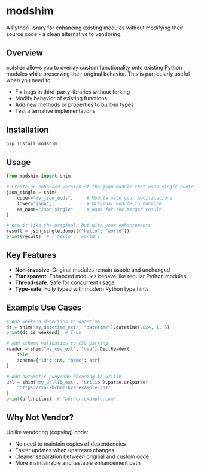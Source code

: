 # modshim

A Python library for enhancing existing modules without modifying their source code - a clean alternative to vendoring.

## Overview

`modshim` allows you to overlay custom functionality onto existing Python modules while preserving their original behavior. This is particularly useful when you need to:

- Fix bugs in third-party libraries without forking
- Modify behavior of existing functions
- Add new methods or properties to built-in types
- Test alternative implementations

## Installation

```bash
pip install modshim
```

## Usage

```python
from modshim import shim

# Create an enhanced version of the json module that uses single quotes
json_single = shim(
    upper="my_json_mods",     # Module with your modifications
    lower="json",             # Original module to enhance
    as_name="json_single"     # Name for the merged result
)

# Use it like the original, but with your enhancements
result = json_single.dumps({"hello": "world"})
print(result)  # {'hello': 'world'}
```

## Key Features

- **Non-invasive**: Original modules remain usable and unchanged
- **Transparent**: Enhanced modules behave like regular Python modules
- **Thread-safe**: Safe for concurrent usage
- **Type-safe**: Fully typed with modern Python type hints

## Example Use Cases

```python
# Add weekend detection to datetime
dt = shim("my_datetime_ext", "datetime").datetime(2024, 1, 6)
print(dt.is_weekend)  # True

# Add schema validation to CSV parsing
reader = shim("my_csv_ext", "csv").DictReader(
    file,
    schema={"id": int, "name": str}
)

# Add automatic punycode decoding to urllib
url = shim("my_urllib_ext", "urllib").parse.urlparse(
    "https://xn--bcher-kva.example.com"
)
print(url.netloc)  # "bücher.example.com"
```

## Why Not Vendor?

Unlike vendoring (copying) code:
- No need to maintain copies of dependencies
- Easier updates when upstream changes
- Cleaner separation between original and custom code
- More maintainable and testable enhancement path

